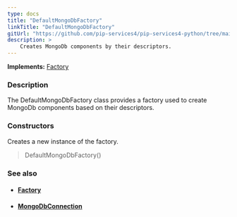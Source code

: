```yaml
---
type: docs
title: "DefaultMongoDbFactory"
linkTitle: "DefaultMongoDbFactory"
gitUrl: "https://github.com/pip-services4/pip-services4-python/tree/main/pip-services4-mongodb-python"
description: > 
    Creates MongoDb components by their descriptors.
---
```


**Implements:** [Factory](../../../components/build/factory)

### Description

The DefaultMongoDbFactory class provides a factory used to create MongoDb components based on their descriptors.

### Constructors

Creates a new instance of the factory.

> DefaultMongoDbFactory()


### See also
- #### [Factory](../../../components/build/factory)
- #### [MongoDbConnection](../../connect/mongodb_connection)

